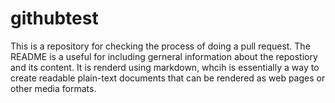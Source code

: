 # githubtest
This is a repository for checking the process of doing a pull request.
The README is a useful for including gerneral information about the repostiory and its content. It is renderd using markdown, whcih is essentially a way to create  readable plain-text documents that can be rendered as web pages or other media formats. 
